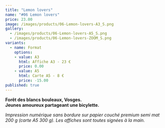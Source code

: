 ```yaml
---
title: "Lemon lovers"
name: "#06 Lemon lovers"
price: 23.00
image: /images/products/06-Lemon-lovers-A3_S.png
gallery:
  - /images/products/06-Lemon-lovers-A5_S.png
  - /images/products/06-Lemon-lovers-ZOOM_S.png
variants:
  - name: Format
    options:
    - value: A3
      html: Affiche A3 - 23 €
      price: 0.00
    - value: A5
      html: Carte A5 - 8 €
      price: -15.00
published: true
---
```

__Forêt des blancs bouleaux, Vosges.  
Jeunes amoureux partageant une bicylette.__

_Impression numérique sans bordure sur papier couché premium semi mat 200 g (carte A5 300 g). Les affiches sont toutes signées à la main._
